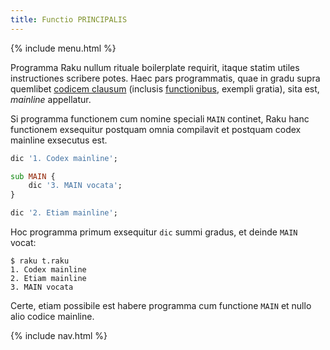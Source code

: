 ```yaml
---
title: Functio PRINCIPALIS
---
```


{% include menu.html %}

Programma Raku nullum rituale boilerplate requirit, itaque statim utiles instructiones scribere potes. Haec pars programmatis, quae in gradu supra quemlibet [codicem clausum](/la/essentials/code-blocks) (inclusis [functionibus](/la/essentials/functions), exempli gratia), sita est, _mainline_ appellatur.

Si programma functionem cum nomine speciali `MAIN` continet, Raku hanc functionem exsequitur postquam omnia compilavit et postquam codex mainline exsecutus est.

```raku
dic '1. Codex mainline';

sub MAIN {
    dic '3. MAIN vocata';
}

dic '2. Etiam mainline';
```

Hoc programma primum exsequitur `dic` summi gradus, et deinde `MAIN` vocat:

```console
$ raku t.raku
1. Codex mainline
2. Etiam mainline
3. MAIN vocata
```

Certe, etiam possibile est habere programma cum functione `MAIN` et nullo alio codice mainline.

{% include nav.html %}
